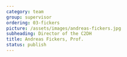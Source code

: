 ```yaml
---
category: team
group: supervisor
ordering: 03-fickers
picture: /assets/images/andreas-fickers.jpg
subheading: Director of the C2DH
title: Andreas Fickers, Prof.
status: publish
---
```

